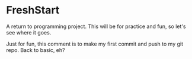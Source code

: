 # FreshStart
A return to programming project. This will be for practice and fun, so let's see where it goes.

Just for fun, this comment is to make my first commit and push to my git repo. Back to basic, eh?